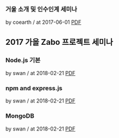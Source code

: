 ### 거울 소개 및 인수인계 세미나

by coearth / at 2017-06-01
[PDF](https://s3.ap-northeast-2.amazonaws.com/sparcs.home/seminars/coearth-20170628-0.pptx)

## 2017 가을 Zabo 프로젝트 세미나

### Node.js 기본

by swan / at 2018-02-21
[PDF](https://s3.ap-northeast-2.amazonaws.com/sparcs.home/seminars/swan_1519215767060.pdf)

### npm and express.js

by swan / at 2018-02-21
[PDF](https://s3.ap-northeast-2.amazonaws.com/sparcs.home/seminars/swan_1519215797269.pdf)

### MongoDB

by swan / at 2018-02-21
[PDF](https://s3.ap-northeast-2.amazonaws.com/sparcs.home/seminars/swan_1519215824219.pdf)
